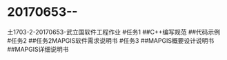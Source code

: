 # 20170653--
土1703-2-20170653-武立国软件工程作业
#任务1
##C++编写规范
##代码示例
#任务2
##任务2MAPGIS软件需求说明书
#任务3
##MAPGIS概要设计说明书
##MAPGIS详细说明书
